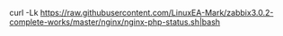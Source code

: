 curl -Lk https://raw.githubusercontent.com/LinuxEA-Mark/zabbix3.0.2-complete-works/master/nginx/nginx-php-status.sh|bash
